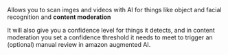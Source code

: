 Allows you to scan imges and videos with AI for things like object and facial recognition and **content moderation**

It will also give you a confidence level for things it detects, and in content moderation you set a confidence threshold it needs to meet to trigger an (optional) manual review in amazon augmented AI.